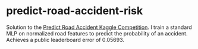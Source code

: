 # predict-road-accident-risk


Solution to the [Predict Road Accident Kaggle Competition](https://www.kaggle.com/competitions/playground-series-s5e10/data). I train a standard MLP on normalized road features to predict the probability of an accident. Achieves a public leaderboard error of 0.05693.
